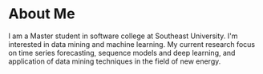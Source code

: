 # About Me
I am a Master student in software college at Southeast University. I'm interested in data mining and machine learning. My current research focus on time series forecasting, sequence models and deep learning, and application of data mining techniques in the field of new energy.
